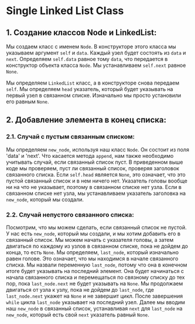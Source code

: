 # Single Linked List Class

## 1. Создание классов Node и LinkedList:

Мы создаем класс с именем `Node`. В конструкторе этого класса мы указываем аргумент `self` и `data`.
Каждый узел будет состоять из `data` и `next`. Определяем `self.data` равное тому `data`, что 
передается в конструктор объекта класса `Node`.  Мы устанавливаем `self.next` равнoе `None`.

Мы определяем `LinkedList` класс, а в конструкторе снова передаем `self`. Мы определяем `head` указатель, 
который будет указывать на первый узел в связанном списке. Изначально мы просто установили его равным `None`.

## 2. Добавление элемента в конец списка:

### 2.1. Случай с пустым связанным списком:

Мы определяем `new_node`, используя наш класс `Node`. Он состоит из поля 'data' и 'next'. 
Что касается метода `append`, нам также необходимо учитывать случай, если связанный список пуст.
В приведенном выше коде мы проверяем, пуст ли связанный список, проверяя заголовок связанного списка.
Если `self.head` является `None`, это означает, что это пустой связанный список и в нем ничего нет. 
Указатель головы вообще ни на что не указывает, поэтому в связанном списке нет узла. Если в связанном 
списке нет узла, мы устанавливаем указатель заголовка на `new_node`, который мы создали.

### 2.2. Случай непустого связанного списка:

Посмотрим, что мы можем сделать, если связанный список не пустой. У нас есть `new_node`, который мы 
создали, и мы хотим добавить его в связанный список. Мы можем начать с указателя головы, а затем 
двигаться по каждому из узлов в связанном списке, пока не дойдем до конца, то есть `None`.
Мы определяем, `last_node`, который изначально равен голове. Это означает, что мы находимся в начале 
связанного списка. Мы назвали переменную `last_node`, потому что она в конечном итоге будет указывать на
последний элемент. Она будет начинаться с начала связанного списка и перемещаться по связному списку до 
тех пор, пока `last_node.next` не будет указывать на `None`. Мы продолжаем двигаться от узла к узлу, 
пока не дойдем до `last_node`, где `last_node.next` укажет на `None` и не завершит цикл. После завершения 
`while` цикла `last_node` указывает на последний узел. Далее мы вводим наш `new_node` в связанный список, 
устанавливая `next` для `last_node` на `new_node`, который есть свой `next` указатель равный `None`.



